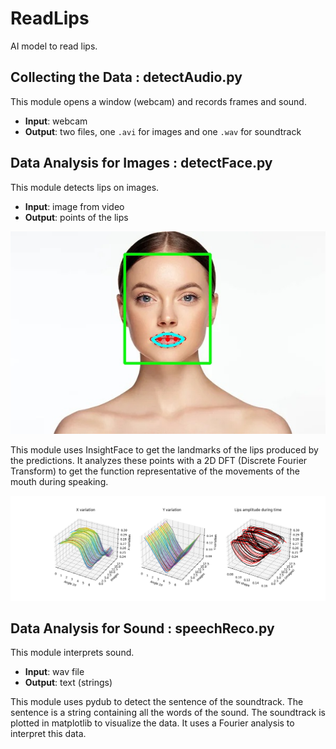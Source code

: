 # ReadLips
AI model to read lips.

## Collecting the Data : detectAudio.py

This module opens a window (webcam) and records frames and sound.

- **Input**: webcam
- **Output**: two files, one `.avi` for images and one `.wav` for soundtrack

## Data Analysis for Images : detectFace.py

This module detects lips on images.

- **Input**: image from video
- **Output**: points of the lips

![Lips Points](result_img.jpg)

This module uses InsightFace to get the landmarks of the lips produced by the predictions. It analyzes these points with a 2D DFT (Discrete Fourier Transform) to get the function representative of the movements of the mouth during speaking.

![Curve Points](3d_plot_mounth.png)


## Data Analysis for Sound : speechReco.py

This module interprets sound.

- **Input**: wav file
- **Output**: text (strings)

This module uses pydub to detect the sentence of the soundtrack. The sentence is a string containing all the words of the sound. The soundtrack is plotted in matplotlib to visualize the data. It uses a Fourier analysis to interpret this data.
